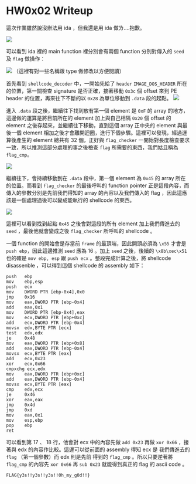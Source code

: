 # HW0x02 Writeup

這次作業雖然說沒辦法用 ida ，但我還是用 ida 做ㄌ....抱歉。

![](https://img.moegirl.org/common/0/06/在违法的边缘试探.jpg)


可以看到 ida 裡的 main function 裡分別會有兩個 function 分別對傳入的 `seed` 及 `flag` 做操作：

![](https://i.imgur.com/bND85ls.png)
（這裡有對一些名稱跟 type 做修改以方便閱讀） 

首先看到 `shellcode_decoder` 中，一開始先給了 `header` `IMAGE_DOS_HEADER` 所在的位置，第一關檢查 signature 是否正確，接著移動 `0x3c` 個 offset 來到 PE header 的位置，再來往下不斷的以 `0x28` 為單位移動到 `.data` 段的起點。
![](https://i.imgur.com/mda7R4i.png)

進入 `.data` 段之後，繼續往下找到放有第一個 element 是 `0xF` 的 array 的地方，這邊做的運算是將目前所在的 element 加上與自己相隔 `0x20` 個 offset 的 element 之後存起來，並繼續往下移動，直到這個 array 正中央的 element 與最後一個 element 相加之後才會離開迴圈，進行下個步驟。這裡可以發現，經過運算後產生的 element 總共有 32 個，正好與 `flag_checker` 一開始對長度檢查要求一致，所以推測這部分處理的事之後檢查 `flag` 所需要的東西，我們姑且稱為 `flag_cmp`。

![](https://i.imgur.com/893hUCu.png)

繼續往下，會持續移動到在 `.data` 段中，第一個 element 為 `0x45` 的 array 所在的位置。而看到 `flag_checker` 的最後呼叫的 function pointer 正是這段內容，而傳入的參數分別是先前我們得知的 array 的內容以及我們傳入的 flag ，因此這應該是一個處理過後可以變成能執行的 shellcode 的東西。

![](https://i.imgur.com/mCmVE6Z.png)

這裡可以看到找到起點 `0x45` 之後會對這段的所有 element 加上我們傳進去的 `seed` ，最後他就會變成之後 `flag_checker` 所呼叫的 shellcode 。

一個 function 的開始會是存當前 `frame` 的最頂端，因此開頭必須為 `\x55` 才會是 `push ebp`，因此這邊推測 `seed` 應為 16 。加上 `seed` 之後，後續的 `\x8b\xec\x51` 也的確是 `mov ebp, esp` 跟 `push ecx` 。整段完成計算之後，將 shellcode disassenble ，可以得到這個 shellcode 的 assembly 如下：

```=
push   ebp
mov    ebp,esp
push   ecx
mov    DWORD PTR [ebp-0x4],0x0
jmp    0x16
mov    eax,DWORD PTR [ebp-0x4]
add    eax,0x1
mov    DWORD PTR [ebp-0x4],eax
mov    ecx,DWORD PTR [ebp+0xc]
add    ecx,DWORD PTR [ebp-0x4]
movsx  edx,BYTE PTR [ecx]
test   edx,edx
je     0x48
mov    eax,DWORD PTR [ebp+0x8]
add    eax,DWORD PTR [ebp-0x4]
movsx  ecx,BYTE PTR [eax]
add    ecx,0x23
xor    ecx,0x66
cmpxchg ecx,edx
mov    eax,DWORD PTR [ebp+0xc]
add    eax,DWORD PTR [ebp-0x4]
movsx  ecx,BYTE PTR [eax]
cmp    edx,ecx
je     0x46
xor    eax,eax
jmp    0x4d
jmp    0xd
mov    eax,0x1
mov    esp,ebp
pop    ebp
ret
```

可以看到第 17 、 18 行，他會對 ecx 中的內容先做 `add 0x23` 再做 `xor 0x66` ，接著與 edx 的內容作比較。這邊可以從前面的 assembly 得知 ecx 是 我們傳進去的 `flag` （第一個參數）而 edx 則是先前 得到的 `flag_cmp` 。所以只要逆著將 `flag_cmp` 的內容先 `xor 0x66` 再 `sub 0x23` 就能得到真正的 flag 的 ascii code 。

`FLAG{y3s!!y3s!!y3s!!0h_my_g0d!!}`
